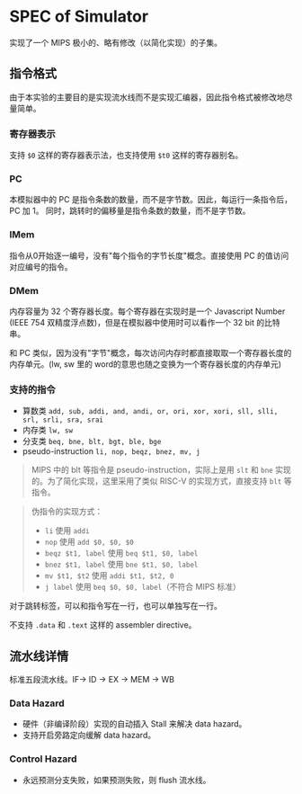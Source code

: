 # SPEC of Simulator

实现了一个 MIPS 极小的、略有修改（以简化实现）的子集。

## 指令格式

由于本实验的主要目的是实现流水线而不是实现汇编器，因此指令格式被修改地尽量简单。

### 寄存器表示

支持 `$0` 这样的寄存器表示法，也支持使用 `$t0` 这样的寄存器别名。

### PC

本模拟器中的 PC 是指令条数的数量，而不是字节数。因此，每运行一条指令后，PC 加 1。
同时，跳转时的偏移量是指令条数的数量，而不是字节数。

### IMem

指令从0开始逐一编号，没有"每个指令的字节长度"概念。直接使用 PC 的值访问对应编号的指令。

### DMem

内存容量为 32 个寄存器长度。每个寄存器在实现时是一个 Javascript Number (IEEE 754 双精度浮点数)，但是在模拟器中使用时可以看作一个 32 bit 的比特串。

和 PC 类似，因为没有"字节"概念，每次访问内存时都直接取取一个寄存器长度的内存单元。(lw, sw 里的 word的意思也随之变换为一个寄存器长度的内存单元)

### 支持的指令

- 算数类 `add, sub, addi, and, andi, or, ori, xor, xori, sll, slli, srl, srli, sra, srai`
- 内存类 `lw, sw`
- 分支类 `beq, bne, blt, bgt, ble, bge`
- pseudo-instruction `li, nop, beqz, bnez, mv, j`

> MIPS 中的 blt 等指令是 pseudo-instruction，实际上是用 `slt` 和 `bne` 实现的。为了简化实现，这里采用了类似 RISC-V 的实现方式，直接支持 `blt` 等指令。

> 伪指令的实现方式：
> - `li` 使用 `addi`
> - `nop` 使用 `add $0, $0, $0`
> - `beqz $t1, label` 使用 `beq $t1, $0, label`
> - `bnez $t1, label` 使用 `bne $t1, $0, label`
> - `mv $t1, $t2` 使用 `addi $t1, $t2, 0`
> - `j label` 使用 `beq $0, $0, label`（不符合 MIPS 标准）

对于跳转标签，可以和指令写在一行，也可以单独写在一行。

不支持 `.data` 和 `.text` 这样的 assembler directive。


## 流水线详情

标准五段流水线。IF-> ID -> EX -> MEM -> WB

### Data Hazard

- 硬件（非编译阶段）实现的自动插入 Stall 来解决 data hazard。
- 支持开启旁路定向缓解 data hazard。

### Control Hazard

- 永远预测分支失败，如果预测失败，则 flush 流水线。

